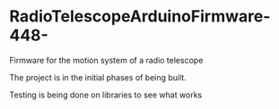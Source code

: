 # RadioTelescopeArduinoFirmware-448-
Firmware for the motion system of a radio telescope
 
The project is in the initial phases of being built. 

Testing is being done on libraries to see what works
